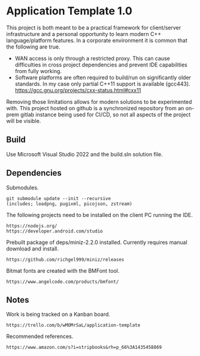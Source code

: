 # Application Template 1.0

This project is both meant to be a practical framework for client/server infrastructure and a personal opportunity to learn modern C++ language/platform features.  In a corporate environment it is common that the following are true.

  * WAN access is only through a restricted proxy.  This can cause difficulties in cross project dependencies and prevent IDE capabilities from fully working.
  * Software platforms are often required to build/run on significantly older standards.  In my case only partial C++11 support is available (gcc443).
    https://gcc.gnu.org/projects/cxx-status.html#cxx11

Removing those limitations allows for modern solutions to be experimented with.  This project hosted on github is a synchronized repository from an on-prem gitlab instance being used for CI/CD, so not all aspects of the project will be visible.

## Build

Use Microsoft Visual Studio 2022 and the build.sln solution file.

## Dependencies

Submodules.

    git submodule update --init --recursive
    (includes; loadpng, pugixml, picojson, zstream)

The following projects need to be installed on the client PC running the IDE.

    https://nodejs.org/
    https://developer.android.com/studio

Prebuilt package of deps/miniz-2.2.0 installed.  Currently requires manual download and install.

    https://github.com/richgel999/miniz/releases

Bitmat fonts are created with the BMFont tool.

    https://www.angelcode.com/products/bmfont/

## Notes

Work is being tracked on a Kanban board.

    https://trello.com/b/wMOMrSaL/application-template

Recommended references.

    https://www.amazon.com/s?i=stripbooks&rh=p_66%3A1435458869
